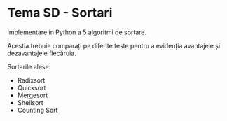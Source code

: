 # Tema SD - Sortari

Implementare in Python a 5 algoritmi de sortare.

Aceștia trebuie comparați pe diferite teste pentru a evidenția avantajele și dezavantajele fiecăruia.

Sortarile alese:
- Radixsort
- Quicksort
- Mergesort
- Shellsort
- Counting Sort
